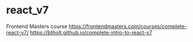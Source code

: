 # react_v7

Frontend Masters course
https://frontendmasters.com/courses/complete-react-v7/
https://btholt.github.io/complete-intro-to-react-v7
